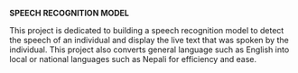 <b> SPEECH RECOGNITION MODEL </b>

This project is dedicated to building a speech recognition model to detect the speech of an individual and display the live text that was spoken by the individual. This project also converts general language such as English into local or national languages such as Nepali for efficiency and ease.
